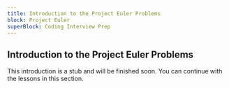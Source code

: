 ```yaml
---
title: Introduction to the Project Euler Problems
block: Project Euler
superBlock: Coding Interview Prep
---
```

## Introduction to the Project Euler Problems

This introduction is a stub and will be finished soon. You can continue with the lessons in this section.

